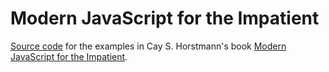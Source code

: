 # Modern JavaScript for the Impatient
[Source code](https://horstmann.com/javascript-impatient/bookcode.zip) for the examples in Cay S. Horstmann's book [Modern JavaScript for the Impatient](https://horstmann.com/javascript-impatient/). 
